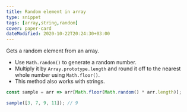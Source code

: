 ```yaml
---
title: Random element in array
type: snippet
tags: [array,string,random]
cover: paper-card
dateModified: 2020-10-22T20:24:30+03:00
---
```


Gets a random element from an array.

- Use `Math.random()` to generate a random number.
- Multiply it by `Array.prototype.length` and round it off to the nearest whole number using `Math.floor()`.
- This method also works with strings.

```js
const sample = arr => arr[Math.floor(Math.random() * arr.length)];
```

```js
sample([3, 7, 9, 11]); // 9
```
